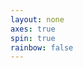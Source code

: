 ```yaml
---
layout: none
axes: true
spin: true
rainbow: false
---
```

<script src='{{ site.url }}/assets/js/three/build/three.js'></script>
<script src='{{ site.url }}/assets/js/three/modules/QuickHull.js'></script>
<script src='{{ site.url }}/assets/js/three/modules/geometries/ConvexGeometry.js'></script>
<script src='{{ site.url }}/assets/js/three/modules/controls/OrbitControls.js'></script>
<script src='polytopes/polytope.js'></script>
<style>
.polytope {
width: 100%;
height: 100%;
}
</style>
<div id='polytope' class='polytope'></div>
<script>
  var simplex = [
    new THREE.Vector3(0,0,0),
    new THREE.Vector3(0,0,1),
    new THREE.Vector3(0,1,0),
    new THREE.Vector3(0,1,1),
    new THREE.Vector3(1,0,0),
    new THREE.Vector3(1,1,0)
  ];
  polytope( document.getElementById( 'polytope' ), simplex, 3, {{ page.axes }}, {{ page.spin }}, {{ page.rainbow }} );
</script>
